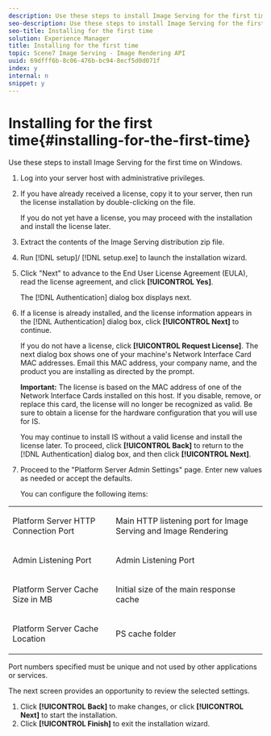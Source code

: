 ```yaml
---
description: Use these steps to install Image Serving for the first time on Windows.
seo-description: Use these steps to install Image Serving for the first time on Windows.
seo-title: Installing for the first time
solution: Experience Manager
title: Installing for the first time
topic: Scene7 Image Serving - Image Rendering API
uuid: 69dfff6b-8c06-476b-bc94-8ecf5d0d071f
index: y
internal: n
snippet: y
---
```


# Installing for the first time{#installing-for-the-first-time}

Use these steps to install Image Serving for the first time on Windows.

1. Log into your server host with administrative privileges.
1. If you have already received a license, copy it to your server, then run the license installation by double-clicking on the file.

   If you do not yet have a license, you may proceed with the installation and install the license later. 
1. Extract the contents of the Image Serving distribution zip file.
1. Run [!DNL setup]/ [!DNL setup.exe] to launch the installation wizard.
1. Click "Next" to advance to the End User License Agreement (EULA), read the license agreement, and click **[!UICONTROL Yes]**.

   The [!DNL Authentication] dialog box displays next. 
1. If a license is already installed, and the license information appears in the [!DNL Authentication] dialog box, click **[!UICONTROL Next]** to continue.

   If you do not have a license, click **[!UICONTROL Request License]**. The next dialog box shows one of your machine's Network Interface Card MAC addresses. Email this MAC address, your company name, and the product you are installing as directed by the prompt.

   **Important:** The license is based on the MAC address of one of the Network Interface Cards installed on this host. If you disable, remove, or replace this card, the license will no longer be recognized as valid. Be sure to obtain a license for the hardware configuration that you will use for IS.

   You may continue to install IS without a valid license and install the license later. To proceed, click **[!UICONTROL Back]** to return to the [!DNL Authentication] dialog box, and then click **[!UICONTROL Next]**. 
1. Proceed to the "Platform Server Admin Settings" page. Enter new values as needed or accept the defaults.

   You can configure the following items:

<table id="table_AA5D7674BBBE4AD4B373066AEF413FFD"> 
 <tbody> 
  <tr> 
   <td> <p> Platform Server HTTP Connection Port </p> </td> 
   <td> <p>Main HTTP listening port for Image Serving and Image Rendering </p> </td> 
  </tr> 
  <tr> 
   <td> <p> Admin Listening Port </p> </td> 
   <td> <p>Admin Listening Port </p> </td> 
  </tr> 
  <tr> 
   <td> <p> Platform Server Cache Size in MB </p> </td> 
   <td> <p>Initial size of the main response cache </p> </td> 
  </tr> 
  <tr> 
   <td> <p> Platform Server Cache Location </p> </td> 
   <td> <p>PS cache folder </p> </td> 
  </tr> 
 </tbody> 
</table>

   Port numbers specified must be unique and not used by other applications or services.

   The next screen provides an opportunity to review the selected settings. 
1. Click **[!UICONTROL Back]** to make changes, or click **[!UICONTROL Next]** to start the installation.
1. Click **[!UICONTROL Finish]** to exit the installation wizard.
